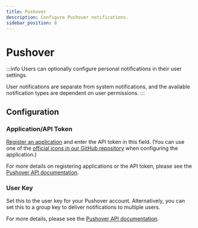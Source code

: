 ```yaml
---
title: Pushover
description: Configure Pushover notifications.
sidebar_position: 8
---
```


# Pushover

:::info
Users can optionally configure personal notifications in their user settings.

User notifications are separate from system notifications, and the available notification types are dependent on user permissions.
:::

## Configuration

### Application/API Token

[Register an application](https://pushover.net/apps/build) and enter the API token in this field. (You can use one of the [official icons in our GitHub repository](https://github.com/fallenbagel/jellyseerr/tree/develop/public) when configuring the application.)

For more details on registering applications or the API token, please see the [Pushover API documentation](https://pushover.net/api#registration).

### User Key

Set this to the user key for your Pushover account. Alternatively, you can set this to a group key to deliver notifications to multiple users.

For more details, please see the [Pushover API documentation](https://pushover.net/api#identifiers).
